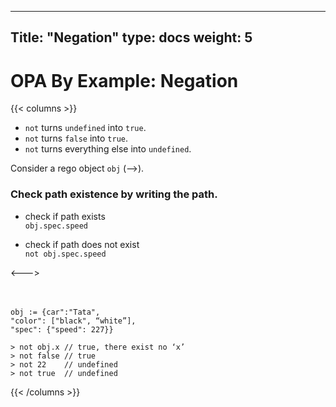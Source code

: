 
---
Title: "Negation"
type: docs
weight: 5
---

# OPA By Example: Negation

{{< columns >}}

- ```not``` turns ```undefined``` into ```true```.
- ```not``` turns ```false``` into ```true```.
- ```not``` turns everything else into ```undefined```.

Consider a rego object ```obj``` (-->).


### Check path existence by writing the path.
- check if path exists <br>
```obj.spec.speed```

- check if path does not exist <br>
```not obj.spec.speed```



<--->
<br><br><br>

```
obj := {car":"Tata", 
"color": ["black", “white”], 
"spec": {"speed": 227}}
```

```
> not obj.x	// true, there exist no ‘x’
> not false	// true
> not 22	// undefined
> not true  // undefined
```


{{< /columns >}}